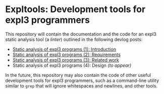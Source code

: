 # Expltools: Development tools for expl3 programmers

This repository will contain the documentation and the code for an expl3 static analysis tool (a *linter*) outlined in the following devlog posts:

- [Static analysis of expl3 programs (1): Introduction][1]
- [Static analysis of expl3 programs (2): Requirements][2]
- [Static analysis of expl3 programs (3): Related work][3]
- Static analysis of expl3 programs (4): Design *(to appear)*

In the future, this repository may also contain the code of other useful development tools for expl3 programmers, such as a command-line utility similar to `grep` that will ignore whitespaces and newlines, and other tools.

 [1]: https://witiko.github.io/Expl3-Linter-1/
 [2]: https://witiko.github.io/Expl3-Linter-2/
 [3]: https://witiko.github.io/Expl3-Linter-3/
